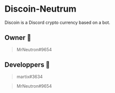 # Discoin-Neutrum

Discoin is a Discord crypto currency based on a bot.

## Owner 🧭
> MrNeutron#9654

## Developpers 🔧
> martix#3634

> MrNeutron#9654

